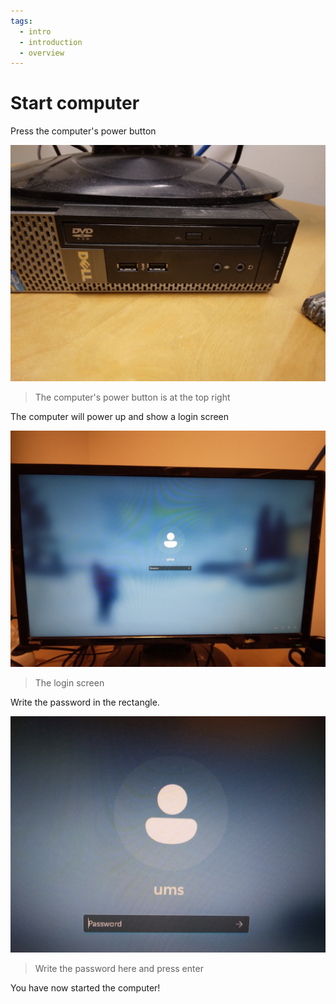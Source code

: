 ```yaml
---
tags:
  - intro
  - introduction
  - overview
---
```


# Start computer

Press the computer's power button

![The computer's power button is at the top right](computer_power_button.jpg)

> The computer's power button is at the top right

The computer will power up and show a login screen

![The login screen](computer_login_screen.jpg)

> The login screen

Write the password in the rectangle.

![Write the password here and press enter](login_screen_no_password.jpg)

> Write the password here and press enter

You have now started the computer!

